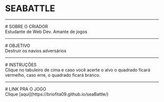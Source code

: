 # SEABATTLE
<hr>
# SOBRE O CRIADOR <br>
Estudante de Web Dev. Amante de jogos <br>
<hr>
# OBJETIVO <br>
Destruir os navios adversários <br>
<hr>
# INSTRUÇÕES <br>
Clique no tabuleiro de cima e caso você acerte o alvo o quadrado ficará vermelho, caso erre, o quadrado ficará branco. <br>
<hr>
# LINK PRA O JOGO <br>
Clique [aqui](https://briofita09.github.io/seaBattle/)
